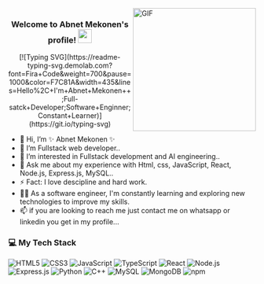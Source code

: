  <img align="right" alt="GIF" src="https://github.com/abhisheknaiidu/abhisheknaiidu/blob/master/code.gif?raw=true" width="250"  />
  



<h3 align="center">
  Welcome to Abnet Mekonen's profile!
  <img src="https://media.giphy.com/media/hvRJCLFzcasrR4ia7z/giphy.gif" width="28">
</h3>

<!-- Typing SVG by DenverCoder1 - https://github.com/DenverCoder1/readme-typing-svg -->
<p align="center">
  [![Typing SVG](https://readme-typing-svg.demolab.com?font=Fira+Code&weight=700&pause=1000&color=F7C81A&width=435&lines=Hello%2C+I'm+Abnet+Mekonen++;Full-satck+Developer;Software+Enginner;Constant+Learner)](https://git.io/typing-svg)
</p> 

- 👋 Hi, I’m ✨ Abnet Mekonen ✨
- 🌱 I’m Fullstack web developer..
- 👀 I’m interested in Fullstack development and AI engineering..
- 💬 Ask me about my experience with Html, css, JavaScript, React, Node.js, Express.js, MySQL..
- ⚡ Fact: I love descipline and hard work.
- 👨‍💻 As a software engineer, I'm constantly learning and exploring new technologies to improve my skills.
- 📫 if you are looking to reach me just contact me on whatsapp or linkedin you get in my profile...
### 💻 My Tech Stack

![HTML5](https://img.shields.io/badge/HTML5-E34F26?style=for-the-badge&logo=html5&logoColor=white)
![CSS3](https://img.shields.io/badge/CSS3-1572B6?style=for-the-badge&logo=css3&logoColor=white)
![JavaScript](https://img.shields.io/badge/JavaScript-F7DF1E?style=for-the-badge&logo=javascript&logoColor=black)
![TypeScript](https://img.shields.io/badge/TypeScript-3178C6?style=for-the-badge&logo=typescript&logoColor=white)
![React](https://img.shields.io/badge/React-20232A?style=for-the-badge&logo=react&logoColor=61DAFB)
![Node.js](https://img.shields.io/badge/Node.js-339933?style=for-the-badge&logo=node.js&logoColor=white)
![Express.js](https://img.shields.io/badge/Express.js-000000?style=for-the-badge&logo=express&logoColor=white)
![Python](https://img.shields.io/badge/Python-3776AB?style=for-the-badge&logo=python&logoColor=white)
![C++](https://img.shields.io/badge/C++-00599C?style=for-the-badge&logo=c%2B%2B&logoColor=white)
![MySQL](https://img.shields.io/badge/MySQL-4479A1?style=for-the-badge&logo=mysql&logoColor=white)
![MongoDB](https://img.shields.io/badge/MongoDB-4EA94B?style=for-the-badge&logo=mongodb&logoColor=white)
![npm](https://img.shields.io/badge/npm-CB3837?style=for-the-badge&logo=npm&logoColor=white)

  

